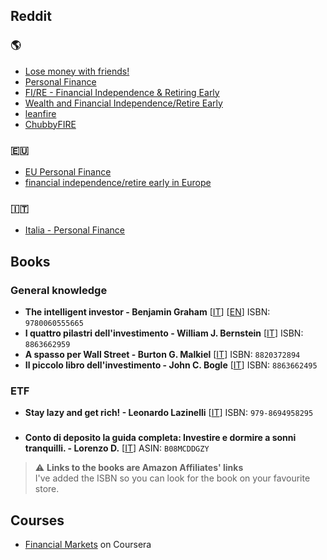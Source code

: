 ## Reddit
### 🌎
- [Lose money with friends!](https://www.reddit.com/r/investing)
- [Personal Finance](https://www.reddit.com/r/personalfinance)
- [FI/RE - Financial Independence & Retiring Early](https://www.reddit.com/r/Fire/) 
- [Wealth and Financial Independence/Retire Early](https://www.reddit.com/r/fatFIRE/) 
- [leanfire](https://www.reddit.com/r/leanfire/) 
- [ChubbyFIRE](https://www.reddit.com/r/chubbyfire)
### 🇪🇺
- [EU Personal Finance](https://www.reddit.com/r/eupersonalfinance/) 
- [financial independence/retire early in Europe](https://www.reddit.com/r/EuropeFIRE/)
### 🇮🇹
- [Italia - Personal Finance](https://www.reddit.com/r/ItaliaPersonalFinance/)  

## Books
### General knowledge

- **The intelligent investor - Benjamin Graham** [[IT](https://amzn.to/3bzgWtA)] [[EN](https://amzn.to/3oCPKOe)] ISBN: `9780060555665`
- **I quattro pilastri dell'investimento - William J. Bernstein** [[IT](https://amzn.to/3oB2vJ3)] ISBN: `8863662959`
- **A spasso per Wall Street - Burton G. Malkiel** [[IT](https://amzn.to/3ifWIql)] ISBN: `8820372894`
- **Il piccolo libro dell'investimento - John C. Bogle** [[IT](https://amzn.to/35wtE8G)] ISBN: `8863662495`

### ETF
- **Stay lazy and get rich! - Leonardo Lazinelli** [[IT](https://amzn.to/38xDitG)] ISBN: `979-8694958295`

### 
- **Conto di deposito la guida completa: Investire e dormire a sonni tranquilli. - Lorenzo D.** [[IT](https://www.amazon.it/dp/B08MCDDGZY)] ASIN: `B08MCDDGZY`

> ⚠️ **Links to the books are Amazon Affiliates' links**  
I've added the ISBN so you can look for the book on your favourite store.

## Courses
- [Financial Markets](https://www.coursera.org/learn/financial-markets-global/home/welcome) on Coursera
